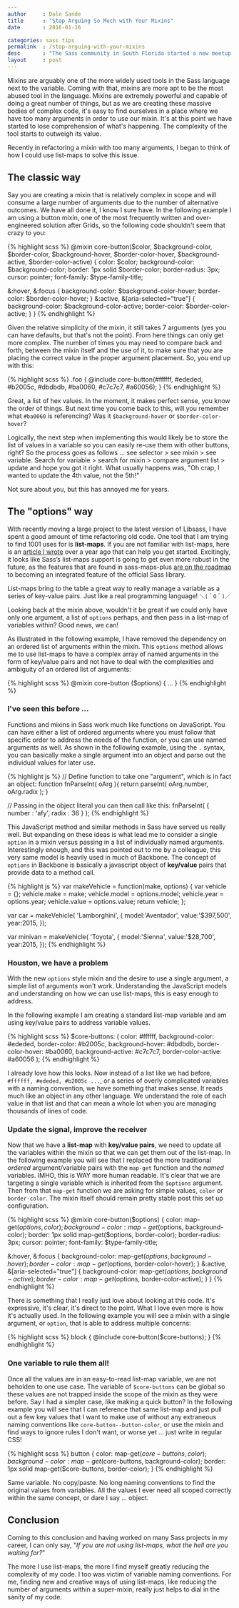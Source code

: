 ```yaml
---
author     : Dale Sande
title      : "Stop Arguing So Much with Your Mixins"
date       : 2016-01-16

categories: sass tips
permalink  : /stop-arguing-with-your-mixins
desc       : "The Sass community in South Florida started a new meetup to talk about all things Sass."
layout     : post
---
```


Mixins are arguably one of the more widely used tools in the Sass language next to the variable. Coming with that, mixins are more apt to be the most abused tool in the language. Mixins are extremely powerful and capable of doing a great number of things, but as we are creating these massive bodies of complex code, it's easy to find ourselves in a place where we have too many arguments in order to use our mixin. It's at this point we have started to lose comprehension of what's happening. The complexity of the tool starts to outweigh its value.

Recently in refactoring a mixin with too many arguments, I began to think of how I could use list-maps to solve this issue.

## The classic way

Say you are creating a mixin that is relatively complex in scope and will consume a large number of arguments due to the number of alternative outcomes. We have all done it, I know I sure have. In the following example I am using a button mixin, one of the most frequently written and over-engineered solution after Grids, so the following code shouldn't seem that crazy to you:

{% highlight scss %}
@mixin core-button($color, $background-color, $border-color, $background-hover, $border-color-hover, $background-active, $border-color-active) {
  color: $color;
  background-color: $background-color;
  border: 1px solid $border-color;
  border-radius: 3px;
  cursor: pointer;
  font-family: $type-family-title;

  &:hover,
  &:focus {
    background-color: $background-color-hover;
    border-color: $border-color-hover;
  }
  &:active,
  &[aria-selected="true"] {
    background-color: $background-color-active;
    border-color: $border-color-active;
  }
}
{% endhighlight %}

Given the relative simplicity of the mixin, it still takes 7 arguments (yes you can have defaults, but that's not the point). From here things can only get more complex. The number of times you may need to compare back and forth, between the mixin itself and the use of it, to make sure that you are placing the correct value in the proper argument placement. So, you end up with this:

{% highlight scss %}
.foo {
  @include core-button(#ffffff, #ededed, #b2005c, #dbdbdb, #ba0060, #c7c7c7, #a60056);
}
{% endhighlight %}

Great, a list of hex values. In the moment, it makes perfect sense, you know the order of things. But next time you come back to this, will you remember what `#ba0060` is referencing? Was it `$background-hover` or `$border-color-hover`?

Logically, the next step when implementing this would likely be to store the list of values in a variable so you can easily re-use them with other buttons, right? So the process goes as follows ... see selector > see mixin > see variable. Search for variable > search for mixin > compare argument list > update and hope you got it right. What usually happens was, "Oh crap, I wanted to update the 4th value, not the 5th!"

Not sure about you, but this has annoyed me for years.

## The "options" way

With recently moving a large project to the latest version of Libsass, I have spent a good amount of time refactoring old code. One tool that I am trying to find 1001 uses for is __list-maps__. If you are not familiar with list-maps, here is an [article I wrote](http://anotheruiguy.roughdraft.io/10302472-so-you-want-to-play-with-list-maps) over a year ago that can help you get started. Excitingly, it looks like Sass’s list-maps support is going to get even more robust in the future, as the features that are found in sass-maps-plus [are on the roadmap](https://github.com/sass/sass/issues/1739) to becoming an integrated feature of the official Sass library.

List-maps bring to the table a great way to really manage a variable as a series of key-value pairs. Just like a real programming language! `＼(＾O＾)／`

Looking back at the mixin above, wouldn't it be great if we could only have only one argument, a list of `options` perhaps, and then pass in a list-map of variables within? Good news, we can!

As illustrated in the following example, I have removed the dependency on an ordered list of arguments within the mixin. This `options` method allows me to use list-maps to have a complex array of named arguments in the form of key/value pairs and not have to deal with the complexities and ambiguity of an ordered list of arguments:

{% highlight scss %}
@mixin core-button ($options) {
  ...
}
{% endhighlight %}

### I've seen this before ...

Functions and mixins in Sass work much like functions on JavaScript. You can have either a list of ordered arguments where you must follow that specific order to address the needs of the function, or you can use named arguments as well. As shown in the following example, using the `.` syntax, you can basically make a single argument into an object and parse out the individual values for later use.

{% highlight js %}
// Define function to take one "argument", which is in fact an object:
function fnParseInt( oArg ){
  return parseInt( oArg.number, oArg.radix );
}

// Passing in the object literal you can then call like this:
fnParseInt( { number : 'afy', radix : 36 } );
{% endhighlight %}

This JavaScript method and similar methods in Sass have served us really well. But expanding on these ideas is what lead me to consider a single `option` in a mixin versus passing in a list of individually named arguments. Interestingly enough, and this was pointed out to me by a colleague, this very same model is heavily used in much of Backbone. The concept of `options` in Backbone is basically a javascript object of __key/value__ pairs that provide data to a method call.

{% highlight js %}
var makeVehicle = function(make, options) {
  var vehicle = {};
  vehicle.make  = make;
  vehicle.model = options.model;
  vehicle.year  = options.year;
  vehicle.value = options.value;
  return vehicle;
};

var car = makeVehicle(
  'Lamborghini', {
    model:'Aventador',
    value:'$397,500',
    year:2015,
  });

var minivan = makeVehicle(
  'Toyota', {
    model:'Sienna',
    value:'$28,700',
    year:2015,
  });
{% endhighlight %}

### Houston, we have a problem

With the new `options` style mixin and the desire to use a single argument, a simple list of arguments won't work. Understanding the JavaScript models and understanding on how we can use list-maps, this is easy enough to address.

In the following example I am creating a standard list-map variable and am using key/value pairs to address variable values.

{% highlight scss %}
$core-buttons: (
  color:               #ffffff,
  background-color:    #ededed,
  border-color:        #b2005c,
  background-hover:    #dbdbdb,
  border-color-hover:  #ba0060,
  background-active:   #c7c7c7,
  border-color-active: #a60056
);
{% endhighlight %}

I already love how this looks. Now instead of a list like we had before, `#ffffff, #ededed, #b2005c ...`, or a series of overly complicated variables with a naming convention, we have something that makes sense. It reads much like an object in any other language. We understand the role of each value in that list and that can mean a whole lot when you are managing thousands of lines of code.

### Update the signal, improve the receiver

Now that we have a __list-map__ with __key/value pairs__, we need to update all the variables within the mixin so that we can get them out of the list-map. In the following example you will see that I replaced the more traditional *ordered* argument/variable pairs with the `map-get` function and the *named* variables. IMHO, this is WAY more human readable. It's clear that we are targeting a single variable which is inherited from the `$options` argument. Then from that `map-get` function we are asking for simple values, `color` or `border-color`. The mixin itself should remain pretty stable post this set up configuration.

{% highlight scss %}
@mixin core-button($options) {
  color: map-get($options, color);
  background-color: map-get($options, background-color);
  border: 1px solid map-get($options, border-color);
  border-radius: 3px;
  cursor: pointer;
  font-family: $type-family-title;

  &:hover,
  &:focus {
    background-color: map-get($options, background-hover);
    border-color: map-get($options, border-color-hover);
  }
  &:active,
  &[aria-selected="true"] {
    background-color: map-get($options, background-active);
    border-color: map-get($options, border-color-active);
  }
}
{% endhighlight %}

There is something that I really just love about looking at this code. It's expressive, it's clear, it's direct to the point. What I love even more is how it's actually used. In the following example you will see a mixin with a single argument, or `option`, that is able to address multiple concerns:

{% highlight scss %}
block {
  @include core-button($core-buttons);
}
{% endhighlight %}

### One variable to rule them all!

Once all the values are in an easy-to-read list-map variable, we are not beholden to one use case. The variable of `$core-buttons` can be global so these values are not trapped inside the scope of the mixin as they were before. Say I had a simpler case, like making a quick button? In the following example you will see that I can reference that same list-map and just pull out a few key values that I want to make use of without any extraneous naming conventions like `core-button--button-color`, or use the mixin and find ways to ignore rules I don't want, or worse yet ... just write in regular CSS!

{% highlight scss %}
button {
  color: map-get($core-buttons, color);
  background-color: map-get($core-buttons, background-color);
  border: 1px solid map-get($core-buttons, border-color);
}
{% endhighlight %}

Same variable. No copy/paste. No long naming conventions to find the original values from variables. All the values I ever need all scoped correctly within the same concept, or dare I say ... object.

## Conclusion

Coming to this conclusion and having worked on many Sass projects in my career, I can only say, "*If you are not using list-maps, what the hell are you waiting for?*"

The more I use list-maps, the more I find myself greatly reducing the complexity of my code. I too was victim of variable naming conventions. For me, finding new and creative ways of using list-maps, like reducing the number of arguments within a super-mixin, really just helps to dial in the sanity of my code.
